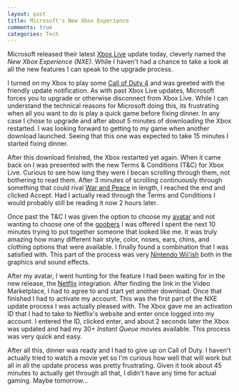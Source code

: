 ```yaml
--- 
layout: post
title: Microsoft's New Xbox Experience
comments: true
categories: Tech
---
```

Microsoft released their latest <a href="http://en.wikipedia.org/wiki/Xbox_Live">Xbox Live</a> update today, cleverly named the <em>New Xbox Experience (NXE)</em>.  While I haven't had a chance to take a look at all the new features I can speak to the upgrade process.

I turned on my Xbox to play some <a href="http://en.wikipedia.org/wiki/Call_of_Duty_4">Call of Duty 4</a> and was greeted with the friendly update notification.  As with past Xbox Live updates, Microsoft forces you to upgrade or otherwise disconnect from Xbox Live.  While I can understand the technical reasons for Microsoft doing this, its frustrating when all you want to do is play a quick game before fixing dinner.  In any case I chose to upgrade and after about 5 minutes of downloading the Xbox restarted.  I was looking forward to getting to my game when another download launched.  Seeing that this one was expected to take 15 minutes I started fixing dinner.

After this download finished, the Xbox restarted yet again.  When it came back on I was presented with the new Terms &amp; Conditions (T&amp;C) for Xbox Live.  Curious to see how long they were I becan scrolling through them, not bothering to read them.  After 3 minutes of scrolling continuously through something that could rival <a href="http://en.wikipedia.org/wiki/War_and_Peace">War and Peace</a> in length, I reached the end and clicked Accept.  Had I actually read through the Terms and Conditions I would probably still be reading it now 2 hours later.

Once past the T&amp;C I was given the option to choose my <a href="http://en.wikipedia.org/wiki/Avatar_(virtual_reality)">avatar</a> and not wanting to choose one of the <a href="http://en.wikipedia.org/wiki/Goober">goobers</a> I was offered I spent the next 10 minutes trying to put together someone that looked like me.  It was truly amazing how many different hair style, color, noses, ears, chins, and clothing options that were available.  I finally found a combination that I was satisfied with.  This part of the process was very <a href="http://en.wikipedia.org/wiki/Wii">Nintendo Wii'ish</a> both in the graphics and sound effects.

After my avatar, I went hunting for the feature I had been waiting for in the new release, the <a href="http://en.wikipedia.org/wiki/Netflix">Netflix</a> integration.  After finding the link in the Video Marketplace, I had to agree to and start yet another download.  Once that finished I had to activate my account.  This was the first part of the NXE update process I was actually pleased with.  The Xbox gave me an activation ID that I had to take to Netflix's website and enter once logged into my account.  I entered the ID, clicked enter, and about 2 seconds later the Xbox was updated and had my 30+ <em>Instant Queue</em> movies available.  This process was very quick and easy.

After all this, dinner was ready and I had to give up on Call of Duty.  I haven't actually tried to watch a movie yet so I'm curious how well that will work but all in all the update process was pretty frustrating.  Given it took about 45 minutes to actually get through all that, I didn't have any time for actual gaming.  Maybe tomorrow...
